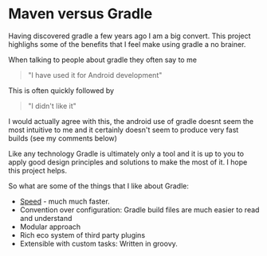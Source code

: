# Maven versus Gradle

Having discovered gradle a few years ago I am a big convert.  This project highlighs some of the benefits that I feel make using gradle a no brainer.

When talking to people about gradle they often say to me 

>"I have used it for Android development"

This is often quickly followed by
 > "I didn't like it"

I would actually agree with this, the android use of gradle doesnt seem the most intuitive to me and it certainly doesn't seem to produce very fast builds (see my comments below)

Like any technology Gradle is ultimately only a tool and it is up to you to apply good design principles and solutions to make the most of it.  I hope this project helps.

So what are some of the things that I like about Gradle:

- [Speed](speed.md) - much much faster.
- Convention over configuration: Gradle build files are much easier to read and understand
- Modular approach
- Rich eco system of third party plugins
- Extensible with custom tasks: Written in groovy.
